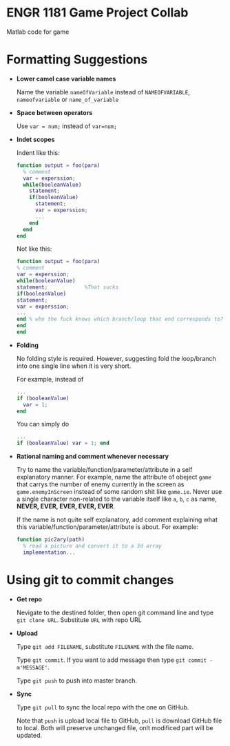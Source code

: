 # ENGR 1181 Game Project Collab

Matlab code for game

# Formatting Suggestions

* __Lower camel case variable names__

  Name the variable `nameOfVariable` instead of `NAMEOFVARIABLE`, `nameofvariable` or `name_of_variable`

* __Space between operators__

  Use `var = num;` instead of `var=num;`
  
* __Indet scopes__

  Indent like this:
  
  ```matlab
  function output = foo(para)
    % comment
    var = experssion;
    while(booleanValue) 
      statement;
      if(booleanValue) 
        statement;
        var = experssion;
        ...
      end
    end
  end
  ```
  Not like this:
  ```matlab
  function output = foo(para)
  % comment
  var = experssion;
  while(booleanValue) 
  statement;            %That sucks
  if(booleanValue) 
  statement;
  var = experssion;
  ...
  end % who the fuck knows which branch/loop that end corresponds to? 
  end
  end
  ```
  
* __Folding__

  No folding style is required. However, suggesting fold the loop/branch into one single line when it is very short.
  
  For example, instead of 
  ```matlab
  ...
  if (booleanValue)
    var = 1;
  end
  ```
  
  You can simply do 
  ```matlab
  ...
  if (booleanValue) var = 1; end
  ```

* __Rational naming and comment whenever necessary__

  Try to name the variable/function/parameter/attribute in a self explanatory manner. For example, name the attribute of obeject `game` that carrys the number of enemy currently in the screen as `game.enemyInScreen` instead of some random shit like `game.ie`. Never use a single character non-related to the variable itself like `a`, `b`, `c` as name, __NEVER, EVER, EVER, EVER, EVER__.
  
  If the name is not quite self explanatory, add comment explaining what this variable/function/parameter/attribute is about. For example: 
  ```matlab
  function pic2ary(path)
    % read a picture and convert it to a 3d array
    implementation...
  ```

# Using git to commit changes 

* __Get repo__

  Nevigate to the destined folder, then open git command line and type `git clone URL`. Substitute `URL` with repo URL
  
* __Upload__
  
  Type `git add FILENAME`, substitute `FILENAME` with the file name. 
  
  Type `git commit`. If you want to add message then type `git commit -m'MESSAGE'`.
  
  Type `git push` to push into master branch.
  
* __Sync__ 

  Type `git pull` to sync the local repo with the one on GitHub.
  
  Note that `push` is upload local file to GitHub, `pull` is download GitHub file to local. Both will preserve unchanged file, onlt modificed part will be updated.  
